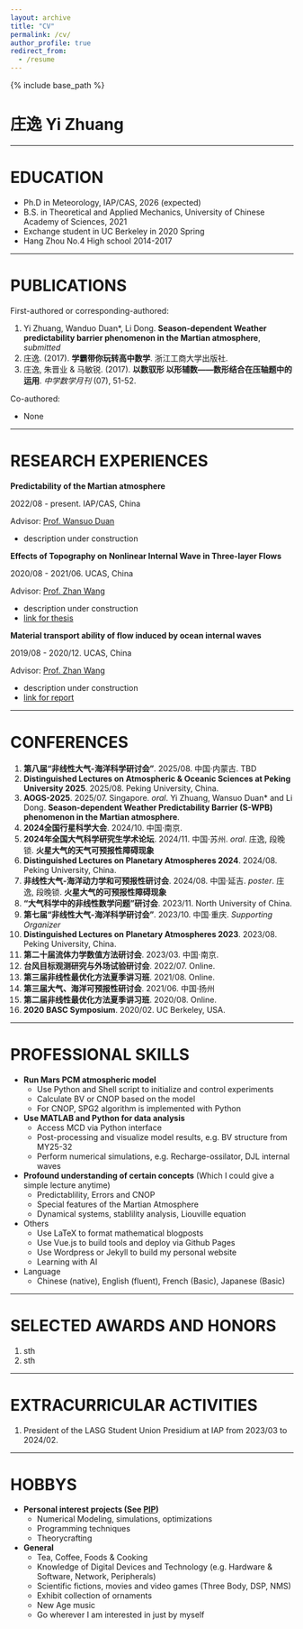 ```yaml
---
layout: archive
title: "CV"
permalink: /cv/
author_profile: true
redirect_from:
  - /resume
---
```


{% include base_path %}

# 庄逸 Yi Zhuang

***

EDUCATION
======

* Ph.D in Meteorology, IAP/CAS, 2026 (expected)
* B.S. in Theoretical and Applied Mechanics, University of Chinese Academy of Sciences, 2021
* Exchange student in UC Berkeley in 2020 Spring
* Hang Zhou No.4 High school 2014-2017
***

PUBLICATIONS
======
First-authored or corresponding-authored:
1. Yi Zhuang, Wanduo Duan\*, Li Dong. **Season-dependent Weather predictability barrier phenomenon in the Martian atmosphere**, *submitted*
1. 庄逸. (2017). **学霸带你玩转高中数学**. 浙江工商大学出版社.
1. 庄逸, 朱晋业 &  马敏锐. (2017). **以数驭形 以形辅数——数形结合在压轴题中的运用**. *中学数学月刊* (07), 51-52.

Co-authored:
* None

***

RESEARCH EXPERIENCES
======
**Predictability of the Martian atmosphere**

2022/08 - present. IAP/CAS, China

Advisor: [Prof. Wansuo Duan](http://duanws.lasg.ac.cn/)

* description under construction

**Effects of Topography on Nonlinear Internal Wave in Three-layer Flows**

2020/08 - 2021/06. UCAS, China

Advisor: [Prof. Zhan Wang](https://imech.cas.cn/people/zgj/default_94777.html?id=731)

* description under construction
* [link for thesis](/posts/2021/06/thesis)

**Material transport ability of flow induced by ocean internal waves**

2019/08 - 2020/12. UCAS, China

Advisor: [Prof. Zhan Wang](https://imech.cas.cn/people/zgj/default_94777.html?id=731)

* description under construction
* [link for report](/posts/2021/01/internalwave)

***

CONFERENCES
======
1. **第八届“非线性大气-海洋科学研讨会”**. 2025/08. 中国·内蒙古. TBD
1. **Distinguished Lectures on Atmospheric & Oceanic Sciences at Peking University 2025**. 2025/08. Peking University, China.
1. **AOGS-2025**. 2025/07. Singapore. *oral*. Yi Zhuang, Wansuo Duan* and Li Dong. **Season-dependent Weather Predictability Barrier (S-WPB) phenomenon in the Martian atmosphere**.
1. **2024全国行星科学大会**. 2024/10. 中国·南京.
1. **2024年全国大气科学研究生学术论坛**. 2024/11. 中国·苏州. *oral*. 庄逸, 段晚锁. **火星大气的天气可预报性障碍现象**
1. **Distinguished Lectures on Planetary Atmospheres 2024**. 2024/08. Peking University, China.
1. **非线性大气-海洋动力学和可预报性研讨会**. 2024/08. 中国·延吉. *poster*. 庄逸, 段晚锁. **火星大气的可预报性障碍现象**
1. **“大气科学中的非线性数学问题”研讨会**. 2023/11. North University of China.
1. **第七届“非线性大气-海洋科学研讨会”**. 2023/10. 中国·重庆. *Supporting Organizer*
1. **Distinguished Lectures on Planetary Atmospheres 2023**. 2023/08. Peking University, China.
1. **第二十届流体力学数值方法研讨会**. 2023/03. 中国·南京.
1. **台风目标观测研究与外场试验研讨会**. 2022/07. Online.
1. **第三届非线性最优化方法夏季讲习班**. 2021/08. Online.
1. **第三届大气、海洋可预报性研讨会**. 2021/06. 中国·扬州
1. **第二届非线性最优化方法夏季讲习班**. 2020/08. Online.
1. **2020 BASC Symposium**. 2020/02. UC Berkeley, USA.

***

PROFESSIONAL SKILLS
======
* **Run Mars PCM atmospheric model**
  * Use Python and Shell script to initialize and control experiments
  * Calculate BV or CNOP based on the model
  * For CNOP, SPG2 algorithm is implemented with Python
* **Use MATLAB and Python for data analysis**
  * Access MCD via Python interface
  * Post-processing and visualize model results, e.g. BV structure from MY25-32
  * Perform numerical simulations, e.g. Recharge-ossilator, DJL internal waves
* **Profound understanding of certain concepts** (Which I could give a simple lecture anytime)
  * Predictablility, Errors and CNOP
  * Special features of the Martian Atmosphere
  * Dynamical systems, stablility analysis, Liouville equation
* Others 
  * Use LaTeX to format mathematical blogposts
  * Use Vue.js to build tools and deploy via Github Pages
  * Use Wordpress or Jekyll to build my personal website
  * Learning with AI
* Language
  * Chinese (native), English (fluent), French (Basic), Japanese (Basic)

***

SELECTED AWARDS AND HONORS
======
1. sth
1. sth

***

EXTRACURRICULAR ACTIVITIES
======
1. President of the LASG Student Union Presidium at IAP from 2023/03 to 2024/02.

***

HOBBYS
======
* **Personal interest projects (See [PIP](/pip/))**
  * Numerical Modeling, simulations, optimizations
  * Programming techniques
  * Theorycrafting
* **General**
  * Tea, Coffee, Foods & Cooking
  * Knowledge of Digital Devices and Technology (e.g. Hardware & Software, Network, Peripherals)
  * Scientific fictions, movies and video games (Three Body, DSP, NMS)
  * Exhibit collection of ornaments
  * New Age music
  * Go wherever I am interested in just by myself
